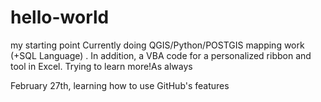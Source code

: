 # hello-world
my starting point
Currently doing QGIS/Python/POSTGIS mapping work (+SQL Language) . In addition, a VBA code for a personalized ribbon and tool in Excel.
Trying to learn more!As always

February 27th, learning how to use GitHub's features


